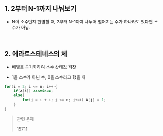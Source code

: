 <h2>1. 2부터 N-1까지 나눠보기</h2>

- N이 소수인지 판별할 때, 2부터 N-1까지 나누어 떨어지는 수가 하나라도 있다면 소수가 아님.

<br/>

<h2>2. 에라토스테네스의 체</h2>

- 배열을 초기화하여 소수 상태값 저장.

- 1을 소수가 아닌 수, 0을 소수라고 했을 때
```c
for(i = 2; i <= n; i++){
    if(A[i]) continue;
    else{
        for(j = i + i; j <= n; j+=i) A[j] = 1;
    }
}
```

> 관련 문제
> 
> 15711